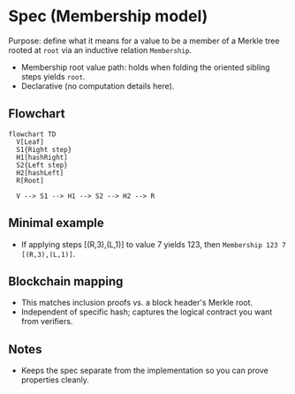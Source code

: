 # Spec (Membership model)

Purpose: define what it means for a value to be a member of a Merkle tree rooted at `root` via an inductive relation `Membership`.

- Membership root value path: holds when folding the oriented sibling steps yields `root`.
- Declarative (no computation details here).

## Flowchart
```mermaid
flowchart TD
  V[Leaf]
  S1{Right step}
  H1[hashRight]
  S2{Left step}
  H2[hashLeft]
  R[Root]

  V --> S1 --> H1 --> S2 --> H2 --> R
```

## Minimal example
- If applying steps [(R,3),(L,1)] to value 7 yields 123, then `Membership 123 7 [(R,3),(L,1)]`.

## Blockchain mapping
- This matches inclusion proofs vs. a block header's Merkle root.
- Independent of specific hash; captures the logical contract you want from verifiers.

## Notes
- Keeps the spec separate from the implementation so you can prove properties cleanly.
